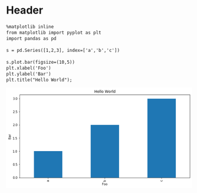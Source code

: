 
# Header


```
%matplotlib inline
from matplotlib import pyplot as plt
import pandas as pd

s = pd.Series([1,2,3], index=['a','b','c'])

s.plot.bar(figsize=(10,5))
plt.xlabel('Foo')
plt.ylabel('Bar')
plt.title("Hello World");
```

![png](../assets/jupyter-publishing-from-google-colab_1_0.png)
